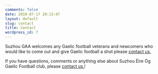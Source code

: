 ```yaml
---
comments: false
date: 2010-07-17 20:13:47
layout: default
slug: contact
title: Contact
wordpress_id: 7
---
```


Suzhou GAA welcomes any Gaelic football veterans and newcomers who would like to come out and give Gaelic football a shot please [contact us.](/contact)

If you have questions, comments or anything else about Suzhou Éire Óg Gaelic Football club, please [contact us.](/contact)!
